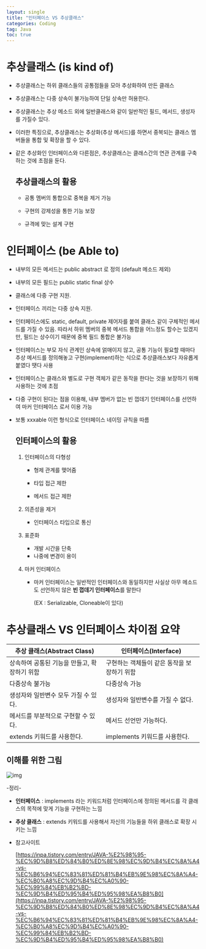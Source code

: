 ```yaml
---
layout: single
title: "인터페이스 VS 추상클래스"
categories: Coding
tag: Java
toc: true
---
```


# 추상클래스 (is kind of)

- 추상클래스는 하위 클래스들의 공통점들을 모아 추상화하여 만든 클래스

- 추상클래스는 다중 상속이 불가능하여 단일 상속만 허용한다.

- 추상클래스는 추상 메소드 외에 일반클래스와 같이 일반적인 필드, 메서드, 생성자를 가질수 있다.

- 이러한 특징으로, 추상클래스는 추상화(추상 메서드)를 하면서 중복되는 클래스 멤버들을 통합 및 확장을 할 수 있다.

- 같은 추상화인 인터페이스와 다른점은, 추상클래스는 클래스간의 연관 관계를 구축하는 것에 초점을 둔다.

  

  ## 추상클래스의 활용

  - 공통 멤버의 통합으로 중복을 제거 가능

  - 구현의 강제성을 통한 기능 보장

  - 규격에 맞는 설계 구현

    

# 인터페이스 (be Able to)

- 내부의 모든 메서드는 public abstract 로 정의 (default 메소드 제외)

- 내부의 모든 필드는 public static final 상수

- 클래스에 다중 구현 지원.

- 인터페이스 끼리는 다중 상속 지원.

- 인터페이스에도 static, default, private 제어자를 붙여 클래스 같이 구체적인 메서드를 가질 수 있음.
  따라서 하위 멤버의 중복 메서드 통합을 어느정도 할수는 있겠지만, 필드는 상수이기 때문에 중복 필드 통합은 불가능

- 인터페이스는 부모 자식 관계인 상속에 얽매이지 않고, 공통 기능이 필요할 때마다 추상 메서드를 정의해놓고 구현(implement)하는 식으로 추상클래스보다 자유롭게 붙였다 땟다 사용

- 인터페이스는 클래스와 별도로 구현 객체가 같은 동작을 한다는 것을 보장하기 위해 사용하는 것에 초점

- 다중 구현이 된다는 점을 이용해, 내부 멤버가 없는 빈 껍데기 인터페이스를 선언하여 마커 인터페이스 로서 이용 가능

- 보통 xxxable 이런 형식으로 인터페이스 네이밍 규칙을 따름

  

  ## 인터페이스의 활용

  1. 인터페이스의 다형성

     - 형제 관계를 맺어줌

     - 타입 접근 제한

     - 메서드 접근 제한

  2. 의존성을 제거

     - 인터페이스 타입으로 통신

  3. 표준화

     - 개발 시간을 단축
     - 나중에 변경이 용이	

  4. 마커 인터페이스

     - 마커 인터페이스는 일반적인 인터페이스와 동일하지만 사실상 아무 메소드도 선언하지 않은 **빈 껍데기 인터페이스**를 말한다

       (EX : Serializable, Cloneable이 있다)

# 추상클래스 VS 인터페이스 차이점 요약

| 추상 클래스(Abstract Class)                  | 인터페이스(Interface)                       |
| -------------------------------------------- | ------------------------------------------- |
| 상속하여 공통된 기능을 만들고, 확장하기 위함 | 구현하는 객체들이 같은 동작을 보장하기 위함 |
| 다중상속 불가능                              | 다중상속 가능                               |
| 생성자와 일반변수 모두 가질 수 있다.         | 생성자와 일반변수를 가질 수 없다.           |
| 메서드를 부분적으로 구현할 수 있다.          | 메서드 선언만 가능하다.                     |
| extends 키워드를 사용한다.                   | implements 키워드를 사용한다.               |



## 이해를 위한 그림

![img](https://velog.velcdn.com/images%2Fnew_wisdom%2Fpost%2Faf9d99ef-28f2-483f-a261-161cb979fb4a%2Fimage.png)





-정리-

- **인터페이스** : implements 라는 키워드처럼 인터페이스에 정의된 메서드를 각 클래스의 목적에 맞게 기능을 구현하는 느낌
- **추상 클래스** : extends 키워드를 사용해서 자신의 기능들을 하위 클래스로 확장 시키는 느낌



- 참고사이트 

  [https://inpa.tistory.com/entry/JAVA-%E2%98%95-%EC%9D%B8%ED%84%B0%ED%8E%98%EC%9D%B4%EC%8A%A4-vs-%EC%B6%94%EC%83%81%ED%81%B4%EB%9E%98%EC%8A%A4-%EC%B0%A8%EC%9D%B4%EC%A0%90-%EC%99%84%EB%B2%BD-%EC%9D%B4%ED%95%B4%ED%95%98%EA%B8%B0](https://inpa.tistory.com/entry/JAVA-%E2%98%95-%EC%9D%B8%ED%84%B0%ED%8E%98%EC%9D%B4%EC%8A%A4-vs-%EC%B6%94%EC%83%81%ED%81%B4%EB%9E%98%EC%8A%A4-%EC%B0%A8%EC%9D%B4%EC%A0%90-%EC%99%84%EB%B2%BD-%EC%9D%B4%ED%95%B4%ED%95%98%EA%B8%B0)
